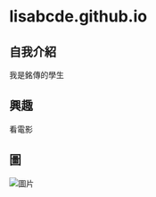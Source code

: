 # lisabcde.github.io

 ## 自我介紹
 我是銘傳的學生
 
 ## 興趣
 看電影
 
 ## 圖
 
 ![圖片](https://handler.travel/wp-content/uploads/2020/06/Run-With-Kakao-Friends-HK-2020-kakao-friends-%E4%B8%BB%E9%A1%8C%E8%B7%91-1-1024x449.png)
 
